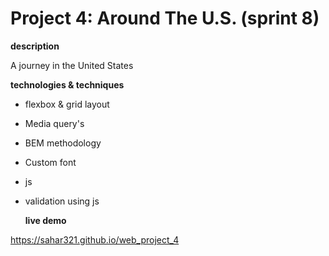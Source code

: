 # Project 4: Around The U.S. (sprint 8)

**description**

A journey in the United States

**technologies & techniques**

- flexbox & grid layout
- Media query's
- BEM methodology
- Custom font
- js
- validation using js

  **live demo**

https://sahar321.github.io/web_project_4
